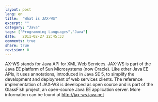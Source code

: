 ```yaml
---
layout: post
lang: en
title:  "What is JAX-WS"
excerpt: ""
category: "Java"
tags: ["Programming Languages","Java"]
date:   2011-02-27 22:45:33
comments: true
share: true
revision: 0
---
```


AX-WS stands for Java API for XML Web Services.
JAX-WS is part of the Java EE platform of Sun Microsystems (now Oracle). Like other Java EE APIs, it uses annotations, introduced in Java SE 5, to simplify the development and deployment of web services clients.
The reference implementation of JAX-WS is developed as open source and is part of the GlassFish project, an open-source Java EE application server.
More information can be found at http://jax-ws.java.net
